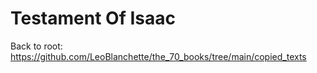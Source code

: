 #  Testament Of Isaac

Back to root: https://github.com/LeoBlanchette/the_70_books/tree/main/copied_texts
